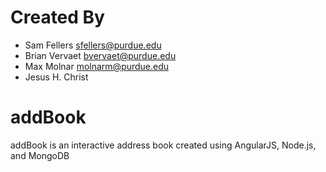 # Created By
 - Sam Fellers	 sfellers@purdue.edu
 - Brian Vervaet  bvervaet@purdue.edu
 - Max Molnar     molnarm@purdue.edu
 - Jesus H. Christ

# addBook
 addBook is an interactive address book
 created using AngularJS, Node.js, and MongoDB

